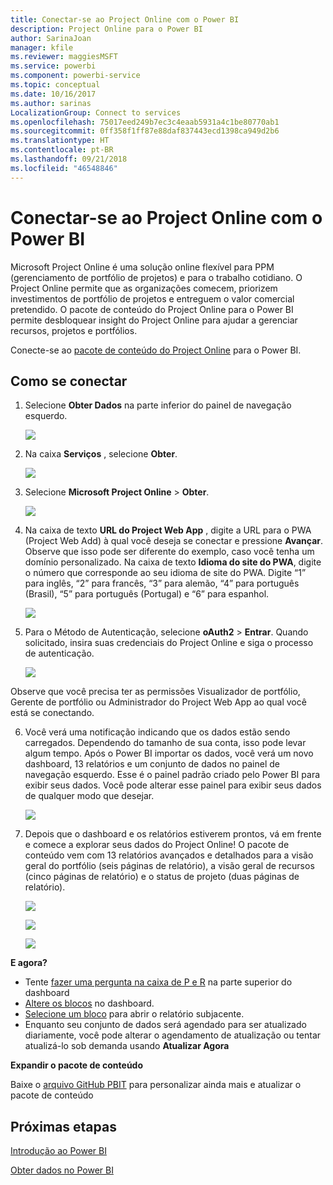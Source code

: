 ```yaml
---
title: Conectar-se ao Project Online com o Power BI
description: Project Online para o Power BI
author: SarinaJoan
manager: kfile
ms.reviewer: maggiesMSFT
ms.service: powerbi
ms.component: powerbi-service
ms.topic: conceptual
ms.date: 10/16/2017
ms.author: sarinas
LocalizationGroup: Connect to services
ms.openlocfilehash: 75017eed249b7ec3c4eaab5931a4c1be80770ab1
ms.sourcegitcommit: 0ff358f1ff87e88daf837443ecd1398ca949d2b6
ms.translationtype: HT
ms.contentlocale: pt-BR
ms.lasthandoff: 09/21/2018
ms.locfileid: "46548846"
---
```

# <a name="connect-to-project-online-with-power-bi"></a>Conectar-se ao Project Online com o Power BI
Microsoft Project Online é uma solução online flexível para PPM (gerenciamento de portfólio de projetos) e para o trabalho cotidiano. O Project Online permite que as organizações comecem, priorizem investimentos de portfólio de projetos e entreguem o valor comercial pretendido. O pacote de conteúdo do Project Online para o Power BI permite desbloquear insight do Project Online para ajudar a gerenciar recursos, projetos e portfólios.

Conecte-se ao [pacote de conteúdo do Project Online](https://app.powerbi.com/getdata/services/project-online) para o Power BI.

## <a name="how-to-connect"></a>Como se conectar
1. Selecione **Obter Dados** na parte inferior do painel de navegação esquerdo.
   
    ![](media/service-connect-to-project-online/getdata.png)
2. Na caixa **Serviços** , selecione **Obter**.
   
   ![](media/service-connect-to-project-online/services.png)
3. Selecione **Microsoft Project Online** \> **Obter**.
   
   ![](media/service-connect-to-project-online/mproject.png)
4. Na caixa de texto **URL do Project Web App** , digite a URL para o PWA (Project Web Add) à qual você deseja se conectar e pressione **Avançar**. Observe que isso pode ser diferente do exemplo, caso você tenha um domínio personalizado. Na caixa de texto **Idioma do site do PWA**, digite o número que corresponde ao seu idioma de site do PWA. Digite “1” para inglês, “2” para francês, “3” para alemão, “4” para português (Brasil), “5” para português (Portugal) e “6” para espanhol. 
   
    ![](media/service-connect-to-project-online/params.png)
5. Para o Método de Autenticação, selecione **oAuth2** \> **Entrar**. Quando solicitado, insira suas credenciais do Project Online e siga o processo de autenticação.
   
    ![](media/service-connect-to-project-online/creds.png)
    
Observe que você precisa ter as permissões Visualizador de portfólio, Gerente de portfólio ou Administrador do Project Web App ao qual você está se conectando.

6. Você verá uma notificação indicando que os dados estão sendo carregados. Dependendo do tamanho de sua conta, isso pode levar algum tempo. Após o Power BI importar os dados, você verá um novo dashboard, 13 relatórios e um conjunto de dados no painel de navegação esquerdo. Esse é o painel padrão criado pelo Power BI para exibir seus dados. Você pode alterar esse painel para exibir seus dados de qualquer modo que desejar.

   ![](media/service-connect-to-project-online/dashboard2.png)

7. Depois que o dashboard e os relatórios estiverem prontos, vá em frente e comece a explorar seus dados do Project Online! O pacote de conteúdo vem com 13 relatórios avançados e detalhados para a visão geral do portfólio (seis páginas de relatório), a visão geral de recursos (cinco páginas de relatório) e o status de projeto (duas páginas de relatório). 

   ![](media/service-connect-to-project-online/report1.png)
   
   ![](media/service-connect-to-project-online/report3.png)
   
   ![](media/service-connect-to-project-online/report2.png)

**E agora?**

* Tente [fazer uma pergunta na caixa de P e R](consumer/end-user-q-and-a.md) na parte superior do dashboard
* [Altere os blocos](service-dashboard-edit-tile.md) no dashboard.
* [Selecione um bloco](consumer/end-user-tiles.md) para abrir o relatório subjacente.
* Enquanto seu conjunto de dados será agendado para ser atualizado diariamente, você pode alterar o agendamento de atualização ou tentar atualizá-lo sob demanda usando **Atualizar Agora**

**Expandir o pacote de conteúdo**

Baixe o [arquivo GitHub PBIT](https://github.com/OfficeDev/Project-Power-BI-Content-Packs) para personalizar ainda mais e atualizar o pacote de conteúdo

## <a name="next-steps"></a>Próximas etapas
[Introdução ao Power BI](service-get-started.md)

[Obter dados no Power BI](service-get-data.md)

